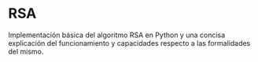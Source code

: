 # RSA

Implementación básica del algoritmo RSA en Python y una concisa explicación del funcionamiento y capacidades respecto a las formalidades del mismo.
